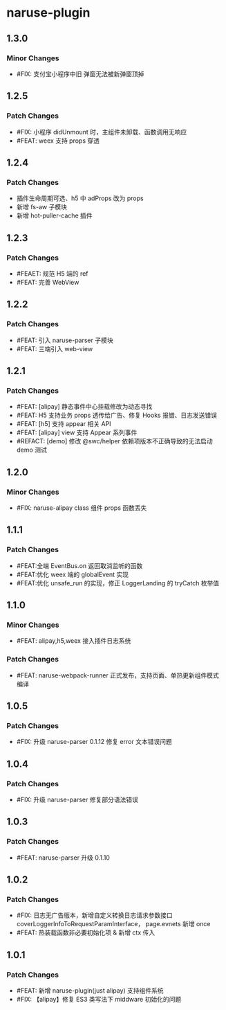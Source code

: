 # naruse-plugin

## 1.3.0

### Minor Changes

- #FIX: 支付宝小程序中旧 弹窗无法被新弹窗顶掉

## 1.2.5

### Patch Changes

- #FIX: 小程序 didUnmount 时，主组件未卸载、函数调用无响应
- #FEAT: weex 支持 props 穿透

## 1.2.4

### Patch Changes

- 插件生命周期可选、h5 中 adProps 改为 props
- 新增 fs-aw 子模块
- 新增 hot-puller-cache 插件

## 1.2.3

### Patch Changes

- #FEAET: 规范 H5 端的 ref
- #FEAT: 完善 WebView

## 1.2.2

### Patch Changes

- #FEAT: 引入 naruse-parser 子模块
- #FEAT: 三端引入 web-view

## 1.2.1

### Patch Changes

- #FEAT: [alipay] 静态事件中心挂载修改为动态寻找
- #FEAT: H5 支持业务 props 透传给广告、修复 Hooks 报错、日志发送错误
- #FEAT: [h5] 支持 appear 相关 API
- #FEAT: [alipay] view 支持 Appear 系列事件
- #REFACT: [demo] 修改 @swc/helper 依赖项版本不正确导致的无法启动 demo 测试

## 1.2.0

### Minor Changes

- #FIX: naruse-alipay class 组件 props 函数丢失

## 1.1.1

### Patch Changes

- #FEAT:全端 EventBus.on 返回取消监听的函数
- #FEAT:优化 weex 端的 globalEvent 实现
- #FEAT:优化 unsafe_run 的实现，修正 LoggerLanding 的 tryCatch 枚举值

## 1.1.0

### Minor Changes

- #FEAT: alipay,h5,weex 接入插件日志系统

### Patch Changes

- #FEAT: naruse-webpack-runner 正式发布，支持页面、单热更新组件模式编译

## 1.0.5

### Patch Changes

- #FIX: 升级 naruse-parser 0.1.12 修复 error 文本错误问题

## 1.0.4

### Patch Changes

- #FIX: 升级 naruse-parser 修复部分语法错误

## 1.0.3

### Patch Changes

- #FEAT: naruse-parser 升级 0.1.10

## 1.0.2

### Patch Changes

- #FIX: 日志无广告版本，新增自定义转换日志请求参数接口 coverLoggerInfoToRequestParamInterface， page.evnets 新增 once
- #FEAT: 热装载函数非必要初始化项 & 新增 ctx 传入

## 1.0.1

### Patch Changes

- #FEAT: 新增 naruse-plugin(just alipay) 支持组件系统
- #FIX: 【alipay】修复 ES3 类写法下 middware 初始化的问题
